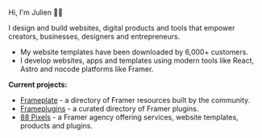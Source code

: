 Hi, I'm Julien 👋🏻

I design and build websites, digital products and tools that empower creators, businesses, designers and entrepreneurs.

- My website templates have been downloaded by 6,000+ customers.
- I develop websites, apps and templates using modern tools like React, Astro and nocode platforms like Framer.


**Current projects:**
- [Frameplate](https:/frameplate.co) - a directory of Framer resources built by the community.
- [Frameplugins](https://frameplugins.com) - a curated directory of Framer plugins.
- [88 Pixels](https://88pixels.co) - a Framer agency offering services, website templates, products and plugins.

<!---
julesvcode/julesvcode is a ✨ special ✨ repository because its `README.md` (this file) appears on your GitHub profile.
You can click the Preview link to take a look at your changes.
--->
